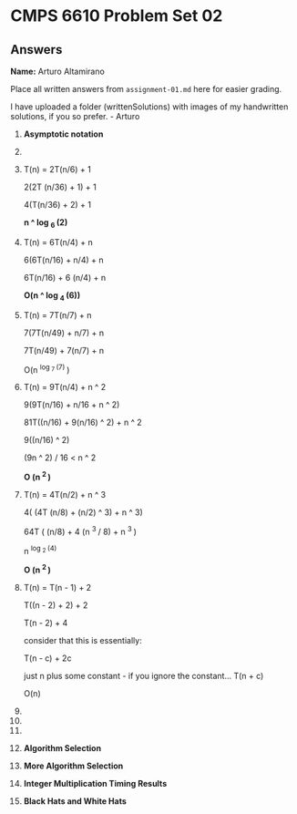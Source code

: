   # CMPS 6610 Problem Set 02
## Answers

**Name:** Arturo Altamirano


Place all written answers from `assignment-01.md` here for easier grading.

I have uploaded a folder (writtenSolutions) with images of my handwritten solutions, if you so prefer. - Arturo

1. **Asymptotic notation**
  1. 


  2. T(n) = 2T(n/6) + 1

     2(2T (n/36) + 1) + 1

     4(T(n/36) + 2) + 1

     **n ^ log <sub> 6 </sub> (2)**


  3. T(n) = 6T(n/4) + n

     6(6T(n/16) + n/4) + n 

     6T(n/16) + 6 (n/4) + n

     **O(n ^ log <sub> 4 </sub> (6))**


  4. T(n) = 7T(n/7) + n

     7(7T(n/49) + n/7) + n

     7T(n/49) + 7(n/7) + n

     O(n <sup> log <sub> 7 </sub> (7) </sup>)


  5. T(n) = 9T(n/4) + n ^ 2

     9(9T(n/16) + n/16 + n ^ 2)

     81T((n/16) + 9(n/16) ^ 2) + n ^ 2

     9((n/16) ^ 2)

     (9n ^ 2) / 16 < n ^ 2

     **O (n <sup> 2 </sup>)** 
     

  6. T(n) = 4T(n/2) + n ^ 3

      4( (4T (n/8) + (n/2) ^ 3) + n ^ 3)

      64T ( (n/8) + 4 (n <sup> 3 </sup> / 8) + n <sup> 3 </sup>)

      n <sup> log <sub> 2 </sub> (4) </sup>

      **O (n <sup> 2 </sup>)**

  7. T(n) = T(n - 1) + 2

      T((n - 2) + 2) + 2 

      T(n - 2) + 4

      consider that this is essentially: 

      T(n - c) + 2c

      just n plus some constant - if you ignore the constant...
      T(n + c)

      O(n)

  8. 

  9. 

  10.

2. **Algorithm Selection**

3. **More Algorithm Selection** 
 
4. **Integer Multiplication Timing Results**

5. **Black Hats and White Hats**
